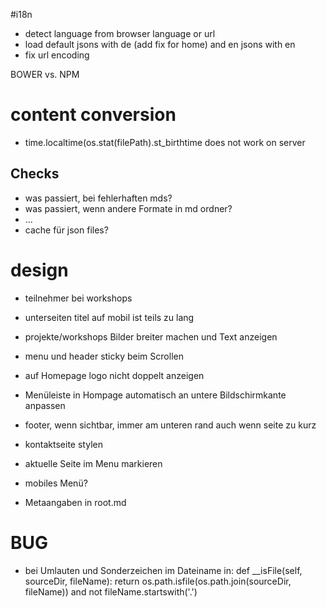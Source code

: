 #i18n
* detect language from browser language or url
* load default jsons with de (add fix for home) and en jsons with en
* fix url encoding


BOWER vs. NPM

# content conversion
* time.localtime(os.stat(filePath).st_birthtime does not work on server

## Checks
* was passiert, bei fehlerhaften mds?
* was passiert, wenn andere Formate in md ordner?
* ...
* cache für json files?

# design
* teilnehmer bei workshops
* unterseiten titel auf mobil ist teils zu lang
* projekte/workshops Bilder breiter machen und Text anzeigen
* menu und header sticky beim Scrollen
* auf Homepage logo nicht doppelt anzeigen
* Menüleiste in Hompage automatisch an untere Bildschirmkante anpassen
* footer, wenn sichtbar, immer am unteren rand auch wenn seite zu kurz
* kontaktseite stylen
* aktuelle Seite im Menu markieren
* mobiles Menü?

* Metaangaben in root.md

# BUG

* bei Umlauten und Sonderzeichen im Dateiname in:
	def __isFile(self, sourceDir, fileName):
		return os.path.isfile(os.path.join(sourceDir, fileName)) and not fileName.startswith('.')